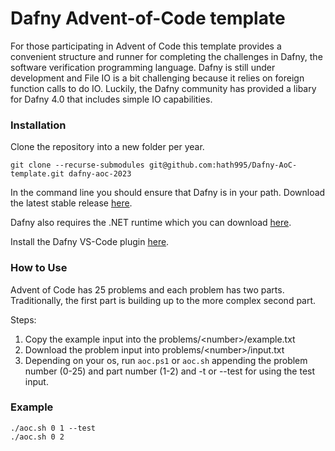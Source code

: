 # Dafny Advent-of-Code template
For those participating in Advent of Code this template provides a convenient structure and runner for completing the challenges in Dafny, the software verification programming language. Dafny is still under development and File IO is a bit challenging because it relies on foreign function calls to do IO. Luckily, the Dafny community has provided a libary for Dafny 4.0 that includes simple IO capabilities. 


### Installation
Clone the repository into a new folder per year. 

`git clone --recurse-submodules git@github.com:hath995/Dafny-AoC-template.git dafny-aoc-2023`

In the command line you should ensure that Dafny is in your path. Download the latest stable release [here](https://github.com/dafny-lang/dafny/releases). 

Dafny also requires the .NET runtime which you can download [here](https://dotnet.microsoft.com/en-us/download).

Install the Dafny VS-Code plugin [here](https://marketplace.visualstudio.com/items?itemName=dafny-lang.ide-vscode).

### How to Use
Advent of Code has 25 problems and each problem has two parts. Traditionally, the first part is building up to the more complex second part. 

Steps:
1. Copy the example input into the problems/\<number\>/example.txt
2. Download the problem input into problems/\<number\>/input.txt
3. Depending on your os, run `aoc.ps1` or `aoc.sh` appending the problem number (0-25) and part number (1-2) and -t or --test for using the test input.

### Example
```
./aoc.sh 0 1 --test
./aoc.sh 0 2
```

